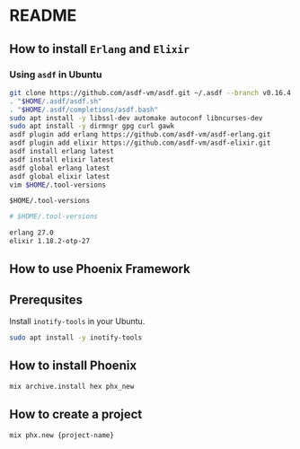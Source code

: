 # README

## How to install `Erlang` and `Elixir`

### Using `asdf` in Ubuntu

```bash
git clone https://github.com/asdf-vm/asdf.git ~/.asdf --branch v0.16.4
. "$HOME/.asdf/asdf.sh"
. "$HOME/.asdf/completions/asdf.bash"
sudo apt install -y libssl-dev automake autoconf libncurses-dev
sudo apt install -y dirmngr gpg curl gawk
asdf plugin add erlang https://github.com/asdf-vm/asdf-erlang.git
asdf plugin add elixir https://github.com/asdf-vm/asdf-elixir.git
asdf install erlang latest 
asdf install elixir latest
asdf global erlang latest 
asdf global elixir latest
vim $HOME/.tool-versions
```

`$HOME/.tool-versions`

```bash
# $HOME/.tool-versions

erlang 27.0
elixir 1.18.2-otp-27
```

## How to use Phoenix Framework

## Prerequsites 

Install `inotify-tools` in your Ubuntu.

```bash
sudo apt install -y inotify-tools
```

## How to install Phoenix

```bash
mix archive.install hex phx_new
```

## How to create a project

```bash
mix phx.new {project-name}
```
